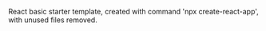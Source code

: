 React basic starter template, created with command 'npx create-react-app', with unused files removed.
